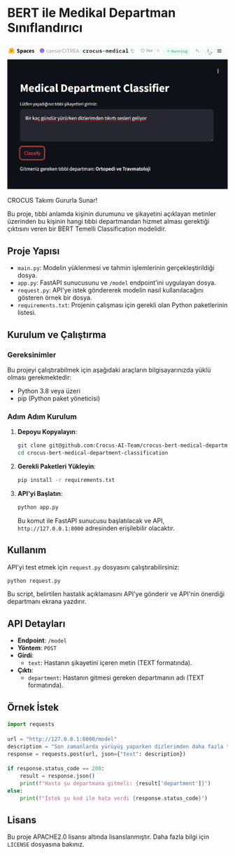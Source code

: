 
# BERT ile Medikal Departman Sınıflandırıcı

![Image](./image.png)

CROCUS Takımı Gururla Sunar!

Bu proje, tıbbi anlamda kişinin durumunu ve şikayetini açıklayan metinler üzerinden bu kişinin hangi tıbbi departmandan hizmet alması gerektiği çıktısını veren bir BERT Temelli Classification modelidir. 

## Proje Yapısı

- `main.py`: Modelin yüklenmesi ve tahmin işlemlerinin gerçekleştirildiği dosya.
- `app.py`: FastAPI sunucusunu ve `/model` endpoint'ini uygulayan dosya.
- `request.py`: API'ye istek göndererek modelin nasıl kullanılacağını gösteren örnek bir dosya.
- `requirements.txt`: Projenin çalışması için gerekli olan Python paketlerinin listesi.

## Kurulum ve Çalıştırma

### Gereksinimler

Bu projeyi çalıştırabilmek için aşağıdaki araçların bilgisayarınızda yüklü olması gerekmektedir:

- Python 3.8 veya üzeri
- pip (Python paket yöneticisi)

### Adım Adım Kurulum

1. **Depoyu Kopyalayın**:
   ```bash
   git clone git@github.com:Crocus-AI-Team/crocus-bert-medical-department-classification.git
   cd crocus-bert-medical-department-classification
   ```

2. **Gerekli Paketleri Yükleyin**:
   ```bash
   pip install -r requirements.txt
   ```

3. **API'yi Başlatın**:
   ```bash
   python app.py
   ```
   Bu komut ile FastAPI sunucusu başlatılacak ve API, `http://127.0.0.1:8000` adresinden erişilebilir olacaktır.

## Kullanım

API'yi test etmek için `request.py` dosyasını çalıştırabilirsiniz:

```bash
python request.py
```

Bu script, belirtilen hastalık açıklamasını API'ye gönderir ve API'nin önerdiği departmanı ekrana yazdırır.

## API Detayları

- **Endpoint**: `/model`
- **Yöntem**: `POST`
- **Girdi**: 
  - `text`: Hastanın şikayetini içeren metin (TEXT formatında).
- **Çıktı**:
  - `department`: Hastanın gitmesi gereken departmanın adı (TEXT formatında).

## Örnek İstek

```python
import requests

url = "http://127.0.0.1:8000/model"
description = "Son zamanlarda yürüyüş yaparken dizlerimden daha fazla tıkırdama sesi geliyor."
response = requests.post(url, json={"text": description})

if response.status_code == 200:
    result = response.json()
    print(f"Hasta şu departmana gitmeli: {result['department']}")
else:
    print(f"İstek şu kod ile hata verdi {response.status_code}")
```

## Lisans

Bu proje APACHE2.0 lisansı altında lisanslanmıştır. Daha fazla bilgi için `LICENSE` dosyasına bakınız.
